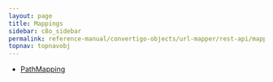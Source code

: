```yaml
---
layout: page
title: Mappings
sidebar: c8o_sidebar
permalink: reference-manual/convertigo-objects/url-mapper/rest-api/mappings/
topnav: topnavobj
---
```

* [PathMapping](pathmapping/)
